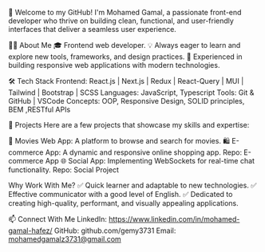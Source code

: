 👋 Welcome to my GitHub!
I'm Mohamed Gamal, a passionate front-end developer who thrive on building clean, functional, and user-friendly interfaces that deliver a seamless user experience.

👨‍💻 About Me
🎓 Frontend web developer.
💡 Always eager to learn and explore new tools, frameworks, and design practices.
🌟 Experienced in building responsive web applications with modern technologies.

🛠️ Tech Stack
Frontend: React.js | Next.js | Redux | React-Query | MUI | Tailwind | Bootstrap | SCSS
Languages: JavaScript, Typescript
Tools: Git & GitHub | VSCode
Concepts: OOP, Responsive Design, SOLID principles, BEM ,RESTful APIs

💼 Projects
Here are a few projects that showcase my skills and expertise:

🎥 Movies Web App: A platform to browse and search for movies.
🛍️ E-commerce App: A dynamic and responsive online shopping app.
Repo: E-commerce App
🌐 Social App: Implementing WebSockets for real-time chat functionality.
Repo: Social Project

 Why Work With Me?
✅ Quick learner and adaptable to new technologies.
✅ Effective communicator with a good level of English.
✅ Dedicated to creating high-quality, performant, and visually appealing applications.

📫 Connect With Me
LinkedIn: https://www.linkedin.com/in/mohamed-gamal-hafez/
GitHub: github.com/gemy3731
Email: mohamedgamalz3731@gmail.com
